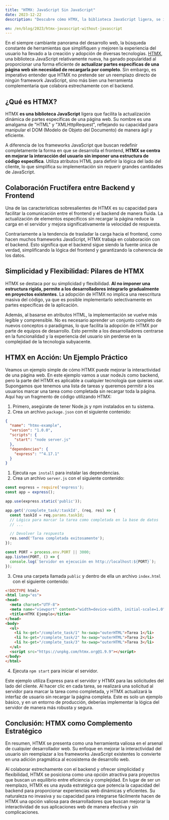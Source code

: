 ```yaml
---
title: "HTMX: JavaScript Sin JavaScript"
date: 2023-12-22
description: "Descubre cómo HTMX, la biblioteca JavaScript ligera, se integra perfectamente con tu backend para mejorar la experiencia del usuario sin cambiar tu stack de desarrollo frontend. "

en: /en/blog/2023/htmx-javascript-without-javascript
---
```


En el siempre cambiante panorama del desarrollo web, la búsqueda constante de herramientas que simplifiquen y mejoren la experiencia del usuario ha llevado a la creación y adopción de diversas tecnologías. [HTMX](https://htmx.org/), una biblioteca JavaScript relativamente nueva, ha ganado popularidad al proporcionar una forma eficiente de **actualizar partes específicas de una página web sin necesidad de recargarla por completo**. Sin embargo, es imperativo entender que HTMX no pretende ser un reemplazo directo de ningún framework JavaScript, sino más bien una herramienta complementaria que colabora estrechamente con el backend.

## ¿Qué es HTMX?

HTMX **es una biblioteca JavaScript** ligera que facilita la actualización dinámica de partes específicas de una página web. Su nombre es una amalgama de "HTML" y "XMLHttpRequest", reflejando su capacidad para manipular el DOM (Modelo de Objeto del Documento) de manera ágil y eficiente.

A diferencia de los frameworks JavaScript que buscan redefinir completamente la forma en que se desarrolla el frontend, **HTMX se centra en mejorar la interacción del usuario sin imponer una estructura de código específica**. Utiliza atributos HTML para definir la lógica del lado del cliente, lo que simplifica su implementación sin requerir grandes cantidades de JavaScript.

## Colaboración Fructífera entre Backend y Frontend

Una de las características sobresalientes de HTMX es su capacidad para facilitar la comunicación entre el frontend y el backend de manera fluida. La actualización de elementos específicos sin recargar la página reduce la carga en el servidor y mejora significativamente la velocidad de respuesta.

Contrariamente a la tendencia de trasladar la carga hacia el frontend, como hacen muchos frameworks JavaScript, HTMX trabaja en colaboración con el backend. Esto significa que el backend sigue siendo la fuente única de verdad, simplificando la lógica del frontend y garantizando la coherencia de los datos.

## Simplicidad y Flexibilidad: Pilares de HTMX

HTMX se destaca por su simplicidad y flexibilidad. **Al no imponer una estructura rígida, permite a los desarrolladores integrarlo gradualmente en proyectos existentes**. La adopción de HTMX no implica una reescritura masiva del código, ya que es posible implementarlo selectivamente en partes específicas de la aplicación.

Además, al basarse en atributos HTML, la implementación se vuelve más legible y comprensible. No es necesario aprender un conjunto completo de nuevos conceptos o paradigmas, lo que facilita la adopción de HTMX por parte de equipos de desarrollo. Esto permite a los desarrolladores centrarse en la funcionalidad y la experiencia del usuario sin perderse en la complejidad de la tecnología subyacente.

## HTMX en Acción: Un Ejemplo Práctico

Veamos un ejemplo simple de cómo HTMX puede mejorar la interactividad de una página web. En este ejemplo vamos a usar nodeJs como backend, pero la parte del HTMX es aplicable a cualquier tecnología que quieras usar. Supongamos que tenemos una lista de tareas y queremos permitir a los usuarios marcar una tarea como completada sin recargar toda la página. Aquí hay un fragmento de código utilizando HTMX:

1. Primero, asegúrate de tener Node.js y npm instalados en tu sistema.
2. Crea un archivo `package.json` con el siguiente contenido:

```json
{
  "name": "htmx-example",
  "version": "1.0.0",
  "scripts": {
    "start": "node server.js"
  },
  "dependencies": {
    "express": "^4.17.1"
  }
}

```

1. Ejecuta `npm install` para instalar las dependencias.
2. Crea un archivo `server.js` con el siguiente contenido:

```jsx
const express = require('express');
const app = express();

app.use(express.static('public'));

app.get('/complete_task/:taskId', (req, res) => {
  const taskId = req.params.taskId;
  // Lógica para marcar la tarea como completada en la base de datos
  // ...

  // Devolver la respuesta
  res.send('Tarea completada exitosamente');
});

const PORT = process.env.PORT || 3000;
app.listen(PORT, () => {
  console.log(`Servidor en ejecución en http://localhost:${PORT}`);
});

```

3. Crea una carpeta llamada `public` y dentro de ella un archivo `index.html` con el siguiente contenido:

```html
<!DOCTYPE html>
<html lang="es">
<head>
  <meta charset="UTF-8">
  <meta name="viewport" content="width=device-width, initial-scale=1.0">
  <title>HTMX Ejemplo</title>
</head>
<body>
  <ul>
    <li hx-get="/complete_task/1" hx-swap="outerHTML">Tarea 1</li>
    <li hx-get="/complete_task/2" hx-swap="outerHTML">Tarea 2</li>
    <li hx-get="/complete_task/3" hx-swap="outerHTML">Tarea 3</li>
  </ul>
  <script src="https://unpkg.com/htmx.org@1.9.9"></script>
</body>
</html>

```

4. Ejecuta `npm start` para iniciar el servidor.

Este ejemplo utiliza Express para el servidor y HTMX para las solicitudes del lado del cliente. Al hacer clic en cada tarea, se realizará una solicitud al servidor para marcar la tarea como completada, y HTMX actualizará la interfaz de usuario sin recargar la página completa. Este es solo un ejemplo básico, y en un entorno de producción, deberías implementar la lógica del servidor de manera más robusta y segura.

## Conclusión: HTMX como Complemento Estratégico

En resumen, HTMX se presenta como una herramienta valiosa en el arsenal de cualquier desarrollador web. Su enfoque en mejorar la interactividad del usuario sin reemplazar a los frameworks JavaScript existentes lo convierte en una adición pragmática al ecosistema de desarrollo web.

Al colaborar estrechamente con el backend y ofrecer simplicidad y flexibilidad, HTMX se posiciona como una opción atractiva para proyectos que buscan un equilibrio entre eficiencia y complejidad. En lugar de ser un reemplazo, HTMX es una ayuda estratégica que potencia la capacidad del backend para proporcionar experiencias web dinámicas y eficientes. Su naturaleza no invasiva y su capacidad para integrarse fácilmente hacen de HTMX una opción valiosa para desarrolladores que buscan mejorar la interactividad de sus aplicaciones web de manera efectiva y sin complicaciones.
